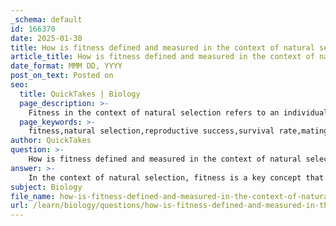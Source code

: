 ```yaml
---
_schema: default
id: 166370
date: 2025-01-30
title: How is fitness defined and measured in the context of natural selection?
article_title: How is fitness defined and measured in the context of natural selection?
date_format: MMM DD, YYYY
post_on_text: Posted on
seo:
  title: QuickTakes | Biology
  page_description: >-
    Fitness in the context of natural selection refers to an individual's reproductive success and its ability to survive and reproduce. It is measured by the number of offspring that survive to reproductive age, highlighting the relationship between traits, survival, and reproductive success.
  page_keywords: >-
    fitness,natural selection,reproductive success,survival rate,mating success,offspring viability,relative fitness,evolution,traits,selection process
author: QuickTakes
question: >-
    How is fitness defined and measured in the context of natural selection?
answer: >-
    In the context of natural selection, fitness is a key concept that refers to an individual's reproductive success, which is determined by its ability to survive and reproduce in a specific environment. Fitness is often quantified by the number of offspring an individual produces that survive to reproductive age, relative to others in the population. This measure is crucial because it directly links the traits of an organism to its success in passing those traits on to the next generation.\n\n### Definition and Measurement of Fitness\n\n1. **Reproductive Success**: Fitness is primarily measured by the number of viable offspring an individual produces. This includes not just the total number of offspring, but specifically those that reach reproductive maturity themselves.\n\n2. **Relative Fitness**: Fitness is often expressed in relative terms, comparing the reproductive success of one individual to that of others in the same population. This allows for a clearer understanding of how certain traits confer advantages in specific environments.\n\n3. **Components of Fitness**: Fitness can be influenced by various factors, including:\n   - **Survival Rate**: The ability of an individual to survive to reproductive age.\n   - **Mating Success**: The ability to attract mates and successfully reproduce.\n   - **Offspring Viability**: The likelihood that offspring will survive to reproductive age.\n\n### Relationship Between Fitness, Survival, and Reproduction\n\nThe relationship between fitness, survival, and reproduction is fundamental to the process of natural selection. Here are the key points:\n\n- **Survival**: Individuals that possess traits that enhance their survival are more likely to reach reproductive age. This survival advantage contributes to their overall fitness.\n\n- **Reproduction**: Those individuals that survive are then able to reproduce, passing on their advantageous traits to the next generation. The traits that enhance both survival and reproductive success are favored by natural selection.\n\n- **Natural Selection**: Over time, natural selection acts on the variations within a population. Individuals with higher fitness are more likely to survive and reproduce, leading to an increase in the frequency of beneficial traits in the population.\n\nIn summary, fitness in the context of natural selection is defined as the reproductive success of an individual, measured by the number of offspring that survive to reproductive age. It is intricately linked to survival and reproduction, with natural selection favoring traits that enhance these aspects, ultimately shaping the evolutionary trajectory of species.
subject: Biology
file_name: how-is-fitness-defined-and-measured-in-the-context-of-natural-selection.md
url: /learn/biology/questions/how-is-fitness-defined-and-measured-in-the-context-of-natural-selection
---
```


&nbsp;